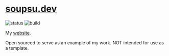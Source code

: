 # [soupsu.dev](https://soupsu.dev)
![status](https://img.shields.io/website?down_message=offline&label=status&up_message=online&url=https%3A%2F%2Fsoupsu.dev)
![build](https://img.shields.io/github/workflow/status/Wllew4/soupsu.dev/Build)

My [website](https://soupsu.dev).

Open sourced to serve as an example of my work.
NOT intended for use as a template.
